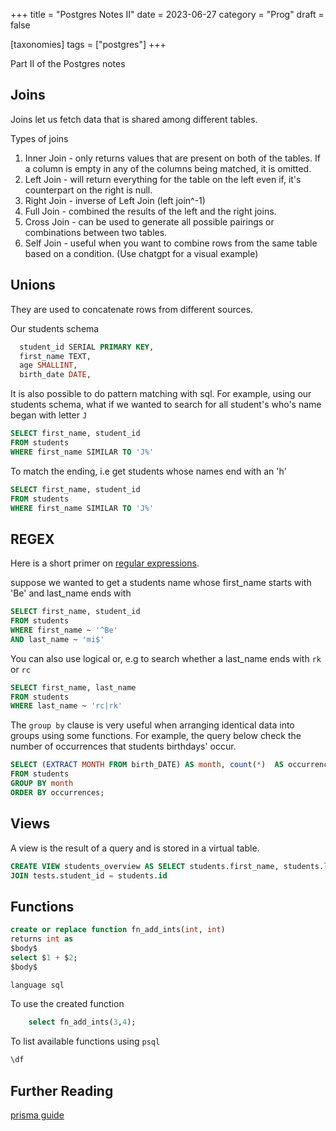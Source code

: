 +++
title = "Postgres Notes II"
date = 2023-06-27
category = "Prog"
draft = false

[taxonomies]
tags = ["postgres"]
+++

Part II of the Postgres notes

<!-- more -->

## Joins

Joins let us fetch data that is shared among different tables.

Types of joins

1. Inner Join - only returns values that are present on both of the tables. If a column is empty in any of the columns being matched, it is omitted.
2. Left Join - will return everything for the table on the left even if, it's counterpart on the right is null.
3. Right Join - inverse of Left Join (left join^-1)
4. Full Join - combined the results of the left and the right joins.
5. Cross Join - can be used to generate all possible pairings or combinations between two tables.
6. Self Join - useful when you want to combine rows from the same table based on a condition. (Use chatgpt for a visual example)

## Unions

They are used to concatenate rows from different sources.

Our students schema

```sql
  student_id SERIAL PRIMARY KEY,
  first_name TEXT,
  age SMALLINT,
  birth_date DATE,
```

It is also possible to do pattern matching with sql. For example, using our students schema, what if we wanted to search for all student's who's name began with letter `J`

```sql
SELECT first_name, student_id
FROM students
WHERE first_name SIMILAR TO 'J%'
```

To match the ending, i.e get students whose names end with an 'h'

```sql
SELECT first_name, student_id
FROM students
WHERE first_name SIMILAR TO 'J%'
```

## REGEX

Here is a short primer on [regular expressions](https://youtu.be/85pG_pDkITY?t=5135).

suppose we wanted to get a students name whose first_name starts with 'Be' and last_name ends with

```sql
SELECT first_name, student_id
FROM students
WHERE first_name ~ '^Be'
AND last_name ~ 'mi$'
```

You can also use logical or, e.g to search whether a last_name ends with `rk` or `rc`

```sql
SELECT first_name, last_name
FROM students
WHERE last_name ~ 'rc|rk'
```

The `group by` clause is very useful when arranging identical data into groups using some functions. For example, the query below check the number of occurrences that students birthdays' occur.

```sql
SELECT (EXTRACT MONTH FROM birth_DATE) AS month, count(*)  AS occurrences
FROM students
GROUP BY month
ORDER BY occurrences;
```

## Views

A view is the result of a query and is stored in a virtual table.

```sql
CREATE VIEW students_overview AS SELECT students.first_name, students.last_name, subject_name
JOIN tests.student_id = students.id
```

## Functions

```sql
create or replace function fn_add_ints(int, int)
returns int as
$body$
select $1 + $2;
$body$

language sql
```

To use the created function

```sql
    select fn_add_ints(3,4);
```

To list available functions using `psql`

```sql
\df
```

## Further Reading

[prisma guide](https://www.prisma.io/dataguide/datamodeling/intro-dont-panic)
